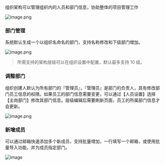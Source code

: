 组织架构可以管理组织内的人员和部门信息，协助整体的项目管理工作

![image.png](/img/组织管理/组织架构及成员管理/1.png)

### 部门管理

系统默认生成一个以组织名命名的部门，支持名称修改和下级部门增加。

![image.png](/img/组织管理/组织架构及成员管理/2.png)

> 所需支持的架构层级可以在组织设置中配置，默认最多支持 10 级。

### 调整部门

组织创建人默认为所有部门的『管理员』，『管理员』是部门的负责人，具有修改部门员工信息的权限。如果员工的部门信息需要变更，可以通过【人员设置】选择【主岗部门】修改其部门信息。层级编辑后需要刷新页面，员工的所属部门信息才会更新。

![image.png](/img/组织管理/组织架构及成员管理/3.png)

### 新增成员

可以通过邮箱快速添加多个新成员，支持批量增加，一行填写一个邮箱，或使用批量导入功能，并为成员指定部门。

![image](/img/组织管理/组织架构及成员管理/4.png)
